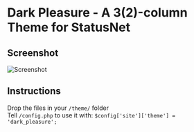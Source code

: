# Dark Pleasure - A 3(2)-column Theme for StatusNet

## Screenshot

![Screenshot](https://github.com/pztrn/dark_pleasure/raw/master/screenshot.png)

## Instructions

Drop the files in your `/theme/` folder  
Tell `/config.php` to use it with: `$config['site']['theme'] = 'dark_pleasure';`
